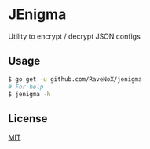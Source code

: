 # JEnigma

Utility to encrypt / decrypt JSON configs

## Usage

```bash
$ go get -u github.com/RaveNoX/jenigma
# For help
$ jenigma -h
```

## License
[MIT](./LICENSE)
